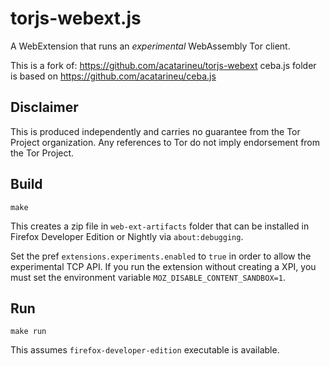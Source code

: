 # torjs-webext.js

A WebExtension that runs an *experimental* WebAssembly Tor client.

This is a fork of: https://github.com/acatarineu/torjs-webext
ceba.js folder is based on https://github.com/acatarineu/ceba.js

## Disclaimer

This is produced independently and carries no guarantee from the Tor Project organization. Any references to Tor do not imply endorsement from the Tor Project.

## Build
```
make
```

This creates a zip file in `web-ext-artifacts` folder that can be installed in Firefox Developer Edition or Nightly via `about:debugging`.

Set the pref `extensions.experiments.enabled` to `true` in order to allow the experimental TCP API.
If you run the extension without creating a XPI, you must set the environment variable `MOZ_DISABLE_CONTENT_SANDBOX=1`.

## Run
```
make run
```

This assumes `firefox-developer-edition` executable is available.
